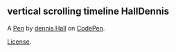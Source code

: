 vertical scrolling timeline HallDennis
--------------------------------------


A [Pen](http://codepen.io/dennishall2002/pen/dNoWxy) by [dennis Hall](http://codepen.io/dennishall2002) on [CodePen](http://codepen.io/).

[License](http://codepen.io/dennishall2002/pen/dNoWxy/license).
